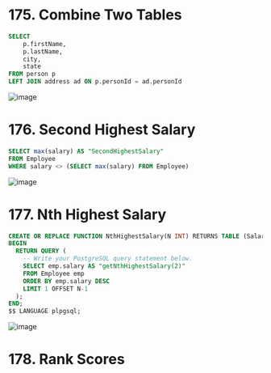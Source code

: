 # 175. Combine Two Tables
```sql
SELECT 
    p.firstName,
    p.lastName,
    city,
    state
FROM person p
LEFT JOIN address ad ON p.personId = ad.personId
```
![image](https://github.com/ngllsq/sql_projects/assets/114596475/39be9a85-a4c8-4249-8048-6a57e61aa823)

# 176. Second Highest Salary
```sql
SELECT max(salary) AS "SecondHighestSalary"
FROM Employee
WHERE salary <> (SELECT max(salary) FROM Employee)
```
![image](https://github.com/ngllsq/sql_projects/assets/114596475/8f5a25dd-c247-45f9-9910-c33124deddcb)

# 177. Nth Highest Salary
```sql
CREATE OR REPLACE FUNCTION NthHighestSalary(N INT) RETURNS TABLE (Salary INT) AS $$
BEGIN
  RETURN QUERY (
    -- Write your PostgreSQL query statement below.
    SELECT emp.salary AS "getNthHighestSalary(2)"
    FROM Employee emp
    ORDER BY emp.salary DESC
    LIMIT 1 OFFSET N-1
  );
END;
$$ LANGUAGE plpgsql;
```
![image](https://github.com/ngllsq/sql_projects/assets/114596475/9912aef4-02bc-46cc-92f3-46312e5bc947)

# 178. Rank Scores
```sql
```
